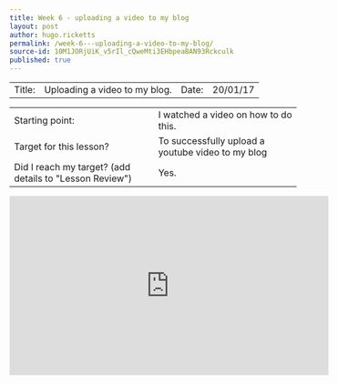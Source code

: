 ```yaml
---
title: Week 6 - uploading a video to my blog
layout: post
author: hugo.ricketts
permalink: /week-6---uploading-a-video-to-my-blog/
source-id: 10M1JORjUiK_v5rIl_cQweMti3EHbpeaBAN93Rckculk
published: true
---
```

<table>
  <tr>
    <td>Title:  </td>
    <td>Uploading a video to my blog.</td>
    <td> Date:  </td>
    <td>20/01/17</td>
  </tr>
</table>


<table>
  <tr>
    <td>Starting point:</td>
    <td>I watched a video on how to do this.</td>
  </tr>
  <tr>
    <td>Target for this lesson?</td>
    <td>To successfully upload a youtube video to my blog</td>
  </tr>
  <tr>
    <td>Did I reach my target? 
(add details to "Lesson Review")</td>
    <td>Yes.</td>
  </tr>
</table>


<iframe width="560" height="315" src="https://www.youtube.com/embed/pCOGOZ2bqOI?rel=0&amp;controls=0" frameborder="0" allowfullscreen></iframe>

